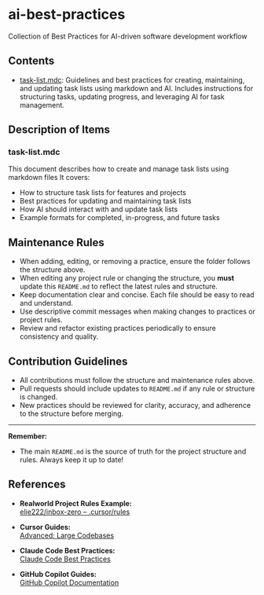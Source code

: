 # ai-best-practices
Collection of Best Practices for AI-driven software development workflow

## Contents

- [task-list.mdc](task-list/task-list.mdc): Guidelines and best practices for creating, maintaining, and updating task lists using markdown and AI. Includes instructions for structuring tasks, updating progress, and leveraging AI for task management.

## Description of Items

### task-list.mdc
This document describes how to create and manage task lists using markdown files It covers:
- How to structure task lists for features and projects
- Best practices for updating and maintaining task lists
- How AI should interact with and update task lists
- Example formats for completed, in-progress, and future tasks


## Maintenance Rules

- When adding, editing, or removing a practice, ensure the folder follows the structure above.
- When editing any project rule or changing the structure, you **must** update this `README.md` to reflect the latest rules and structure.
- Keep documentation clear and concise. Each file should be easy to read and understand.
- Use descriptive commit messages when making changes to practices or project rules.
- Review and refactor existing practices periodically to ensure consistency and quality.

## Contribution Guidelines

- All contributions must follow the structure and maintenance rules above.
- Pull requests should include updates to `README.md` if any rule or structure is changed.
- New practices should be reviewed for clarity, accuracy, and adherence to the structure before merging.

---

**Remember:**
- The main `README.md` is the source of truth for the project structure and rules. Always keep it up to date!


## References

- **Realworld Project Rules Example:**  
  [elie222/inbox-zero – .cursor/rules](https://github.com/elie222/inbox-zero/tree/main/.cursor/rules)

- **Cursor Guides:**  
  [Advanced: Large Codebases](https://docs.cursor.com/guides/advanced/large-codebases)

- **Claude Code Best Practices:**  
  [Claude Code Best Practices](https://www.anthropic.com/engineering/claude-code-best-practices)

- **GitHub Copilot Guides:**  
  [GitHub Copilot Documentation](https://docs.github.com/en/copilot/using-github-copilot)